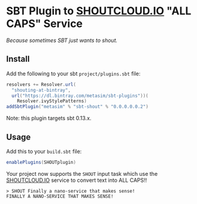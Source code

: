 # SBT Plugin to [SHOUTCLOUD.IO](http://shoutcloud.io) "ALL CAPS" Service

*Because sometimes SBT just wants to shout.*

## Install

Add the following to your sbt `project/plugins.sbt` file:

```scala
resolvers += Resolver.url(
  "shouting-at-bintray",
  url("https://dl.bintray.com/metasim/sbt-plugins"))(
    Resolver.ivyStylePatterns)
addSbtPlugin("metasim" % "sbt-shout" % "0.0.0.0.0.2")
```

Note: this plugin targets sbt 0.13.x.

## Usage

Add this to your `build.sbt` file:


```scala
enablePlugins(SHOUTplugin)
```

Your project now supports the `SHOUT` input task which use the [SHOUTCLOUD.IO](http://shoutcloud.io) service to convert text into ALL CAPS!!

    > SHOUT Finally a nano-service that makes sense! 
    FINALLY A NANO-SERVICE THAT MAKES SENSE!
